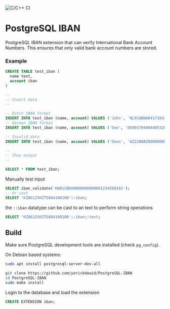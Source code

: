 ![C/C++ CI](https://github.com/yorickdewid/PostgreSQL-IBAN/workflows/C/C++%20CI/badge.svg)

# PostgreSQL IBAN
PostgreSQL IBAN extension that can verify International Bank Account Numbers.
This ensures that only valid bank account numbers are stored. 

### Example
```sql
CREATE TABLE test_iban (
  name text,
  account iban
)

--
-- Insert data
--

-- Dutch IBAN format
INSERT INTO test_iban (name, account) VALUES ('John', 'NL91ABNA0417164300');
-- German IBAN format
INSERT INTO test_iban (name, account) VALUES ('Doe', 'DE89370400440532013000');

-- Invalid data
INSERT INTO test_iban (name, account) VALUES ('Dean', 'AZ22NABZ00000000137010001944');

--
-- Show output
--

SELECT * FROM test_iban;

```

Manually test input
```sql
SELECT iban_validate('KW81CBKU0000000000001234560101');
-- Or cast
SELECT 'KZ86125KZT5004100100'::iban;
```

the `::iban` datatype can be cast to an text to perform string operations
```sql
SELECT 'KZ86125KZT5004100100'::iban::text;
```

## Build

Make sure PostgreSQL development tools are installed (check `pg_config`).

On Debian based systems:
```sh
sudo apt install postgresql-server-dev-all
```

```bash
git clone https://github.com/yorickdewid/PostgreSQL-IBAN
cd PostgreSQL-IBAN
sudo make install
```

Login to the database and load the extension

```sql
CREATE EXTENSION iban;
```
